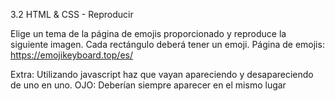 3.2 HTML & CSS - Reproducir

Elige un tema de la página de emojis proporcionado y reproduce la siguiente imagen. Cada rectángulo deberá tener un emoji. Página de emojis: https://emojikeyboard.top/es/

Extra:
Utilizando javascript haz que vayan apareciendo y desapareciendo de uno en uno. OJO: Deberían siempre aparecer en el mismo lugar